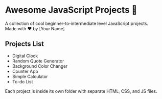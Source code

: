# Awesome JavaScript Projects 🚀

A collection of cool beginner-to-intermediate level JavaScript projects.  
Made with ❤️ by [Your Name]

## Projects List
- Digital Clock
- Random Quote Generator
- Background Color Changer
- Counter App
- Simple Calculator
- To-do List

Each project is inside its own folder with separate HTML, CSS, and JS files.
